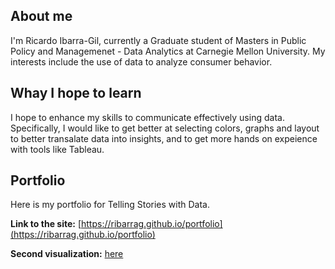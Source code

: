 ## About me
I'm Ricardo Ibarra-Gil, currently a Graduate student of Masters in Public Policy and Managemenet - Data Analytics at Carnegie Mellon University. 
My interests include the use of data to analyze consumer behavior.  

## Whay I hope to learn
I hope to enhance my skills to communicate effectively using data. Specifically, I would like to get better at selecting colors, graphs and layout to better transalate data into insights, and to get more hands on expeience with tools like Tableau.  

## Portfolio
Here is my portfolio for Telling Stories with Data.  

**Link to the site:** [https://ribarrag.github.io/portfolio](https://ribarrag.github.io/portfolio)

**Second visualization:** [here](/dataviz2.html)

